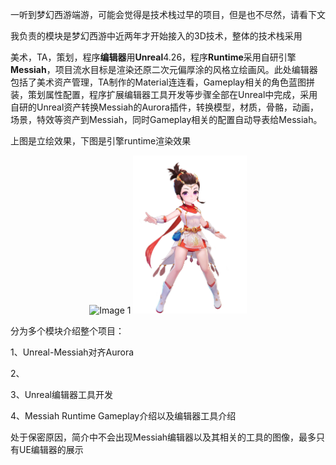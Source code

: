一听到梦幻西游端游，可能会觉得是技术栈过早的项目，但是也不尽然，请看下文

我负责的模块是梦幻西游中近两年才开始接入的3D技术，整体的技术栈采用

美术，TA，策划，程序**编辑器**用**Unreal**4.26，程序**Runtime**采用自研引擎**Messiah**，项目流水目标是渲染还原二次元偏厚涂的风格立绘画风。此处编辑器包括了美术资产管理，TA制作的Material连连看，Gameplay相关的角色蓝图拼装，策划属性配置，程序扩展编辑器工具开发等步骤全部在Unreal中完成，采用自研的Unreal资产转换Messiah的Aurora插件，转换模型，材质，骨骼，动画，场景，特效等资产到Messiah，同时Gameplay相关的配置自动导表给Messiah。

上图是立绘效果，下图是引擎runtime渲染效果

<p style="text-align: center;">
      <img src="项目简介.assets/POPO-20240908-114057.png" alt="Image 1" style="display: inline-block; max-width: 30%;">
      <img src="项目简介.assets/POPO-20240908-115847.png" alt="Image 1" style="display: inline-block; max-width: 36%;">

分为多个模块介绍整个项目：

1、Unreal-Messiah对齐Aurora

2、

[角色渲染综述]: 角色渲染.md

3、Unreal编辑器工具开发

4、Messiah Runtime Gameplay介绍以及编辑器工具介绍



处于保密原因，简介中不会出现Messiah编辑器以及其相关的工具的图像，最多只有UE编辑器的展示

